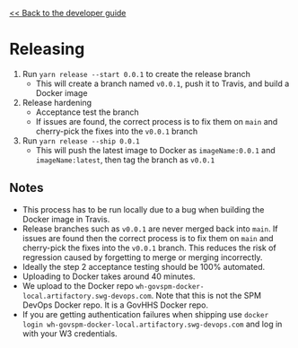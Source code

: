 [<< Back to the developer guide](../developer_guide.md)

# Releasing

1. Run `yarn release --start 0.0.1` to create the release branch
    - This will create a branch named `v0.0.1`, push it to Travis, and build a Docker image
2. Release hardening
    - Acceptance test the branch
    - If issues are found, the correct process is to fix them on `main` and cherry-pick the fixes into the `v0.0.1` branch
3. Run `yarn release --ship 0.0.1`
    - This will push the latest image to Docker as `imageName:0.0.1` and `imageName:latest`, then tag the branch as `v0.0.1`

## Notes

- This process has to be run locally due to a bug when building the Docker image in Travis.
- Release branches such as `v0.0.1` are never merged back into `main`. If issues are found then the correct process is to fix them on `main` and cherry-pick the fixes into the `v0.0.1` branch. This reduces the risk of regression caused by forgetting to merge or merging incorrectly.
- Ideally the step 2 acceptance testing should be 100% automated.
- Uploading to Docker takes around 40 minutes.
- We upload to the Docker repo `wh-govspm-docker-local.artifactory.swg-devops.com`. Note that this is not the SPM DevOps Docker repo. It is a GovHHS Docker repo.
- If you are getting authentication failures when shipping use `docker login wh-govspm-docker-local.artifactory.swg-devops.com` and log in with your W3 credentials.

